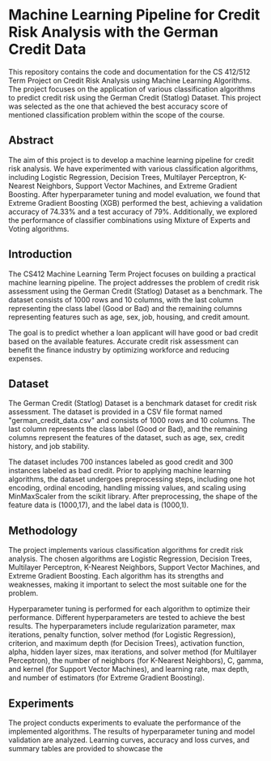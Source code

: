 # Machine Learning Pipeline for Credit Risk Analysis with the German Credit Data

This repository contains the code and documentation for the CS 412/512 Term Project on Credit Risk Analysis using Machine Learning Algorithms. The project focuses on the application of various classification algorithms to predict credit risk using the German Credit (Statlog) Dataset.
This project was selected as the one that achieved the best accuracy score of mentioned classification problem within the scope of the course.
## Abstract

The aim of this project is to develop a machine learning pipeline for credit risk analysis. We have experimented with various classification algorithms, including Logistic Regression, Decision Trees, Multilayer Perceptron, K-Nearest Neighbors, Support Vector Machines, and Extreme Gradient Boosting. After hyperparameter tuning and model evaluation, we found that Extreme Gradient Boosting (XGB) performed the best, achieving a validation accuracy of 74.33% and a test accuracy of 79%. Additionally, we explored the performance of classifier combinations using Mixture of Experts and Voting algorithms.

## Introduction

The CS412 Machine Learning Term Project focuses on building a practical machine learning pipeline. The project addresses the problem of credit risk assessment using the German Credit (Statlog) Dataset as a benchmark. The dataset consists of 1000 rows and 10 columns, with the last column representing the class label (Good or Bad) and the remaining columns representing features such as age, sex, job, housing, and credit amount.

The goal is to predict whether a loan applicant will have good or bad credit based on the available features. Accurate credit risk assessment can benefit the finance industry by optimizing workforce and reducing expenses.

## Dataset

The German Credit (Statlog) Dataset is a benchmark dataset for credit risk assessment. The dataset is provided in a CSV file format named "german_credit_data.csv" and consists of 1000 rows and 10 columns. The last column represents the class label (Good or Bad), and the remaining columns represent the features of the dataset, such as age, sex, credit history, and job stability.

The dataset includes 700 instances labeled as good credit and 300 instances labeled as bad credit. Prior to applying machine learning algorithms, the dataset undergoes preprocessing steps, including one hot encoding, ordinal encoding, handling missing values, and scaling using MinMaxScaler from the scikit library. After preprocessing, the shape of the feature data is (1000,17), and the label data is (1000,1).

## Methodology

The project implements various classification algorithms for credit risk analysis. The chosen algorithms are Logistic Regression, Decision Trees, Multilayer Perceptron, K-Nearest Neighbors, Support Vector Machines, and Extreme Gradient Boosting. Each algorithm has its strengths and weaknesses, making it important to select the most suitable one for the problem.

Hyperparameter tuning is performed for each algorithm to optimize their performance. Different hyperparameters are tested to achieve the best results. The hyperparameters include regularization parameter, max iterations, penalty function, solver method (for Logistic Regression), criterion, and maximum depth (for Decision Trees), activation function, alpha, hidden layer sizes, max iterations, and solver method (for Multilayer Perceptron), the number of neighbors (for K-Nearest Neighbors), C, gamma, and kernel (for Support Vector Machines), and learning rate, max depth, and number of estimators (for Extreme Gradient Boosting).

## Experiments

The project conducts experiments to evaluate the performance of the implemented algorithms. The results of hyperparameter tuning and model validation are analyzed. Learning curves, accuracy and loss curves, and summary tables are provided to showcase the
